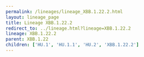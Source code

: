 ```yaml
---
permalink: /lineages/lineage_XBB.1.22.2.html
layout: lineage_page
title: Lineage XBB.1.22.2
redirect_to: ../lineage.html?lineage=XBB.1.22.2
lineage: XBB.1.22.2
parent: XBB.1.22
children: ['HU.1', 'HU.1.1', 'HU.2', 'XBB.1.22.2']
---
```

